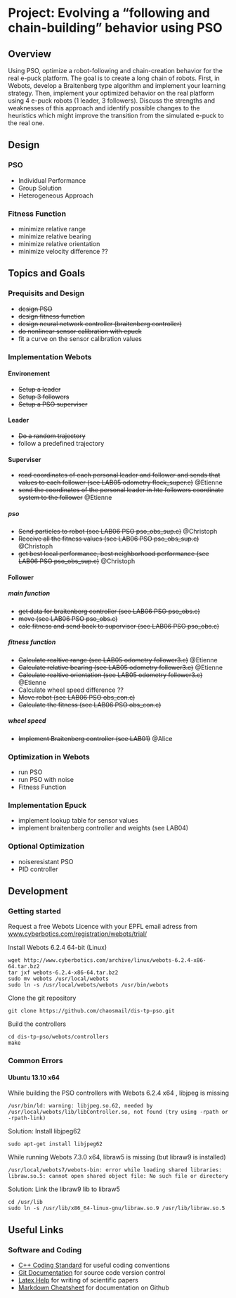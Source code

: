 # Project: Evolving a “following and chain-building” behavior using PSO

## Overview

Using PSO, optimize a robot-following and chain-creation behavior for the real e-puck
platform. The goal is to create a long chain of robots. First, in Webots, develop a
Braitenberg type algorithm and implement your learning strategy. Then, implement
your optimized behavior on the real platform using 4 e-puck robots (1 leader, 3
followers). Discuss the strengths and weaknesses of this approach and identify possible
changes to the heuristics which might improve the transition from the simulated e-puck
to the real one.

## Design

### PSO

* Individual Performance
* Group Solution
* Heterogeneous Approach

### Fitness Function

* minimize relative range
* minimize relative bearing
* minimize relative orientation
* minimize velocity difference ??

## Topics and Goals

### Prequisits and Design

* ~~design PSO~~
* ~~design fitness function~~
* ~~design neural network controller (braitenberg controller)~~
* ~~do nonlinear sensor calibration with epuck~~
* fit a curve on the sensor calibration values

### Implementation Webots

#### Environement

* ~~Setup a leader~~
* ~~Setup 3 followers~~
* ~~Setup a PSO superviser~~

#### Leader

* ~~Do a random trajectory~~
* follow a predefined trajectory

#### Superviser

* ~~read coordinates of each personal leader and follower and sends that values to each follower (see LAB05 odometry flock_super.c)~~ @Etienne
* ~~send the coordinates of the personal leader in hte followers coordinate system to the follower~~ @Etienne

##### pso

* ~~Send particles to robot (see LAB06 PSO pso_obs_sup.c)~~ @Christoph
* ~~Receive all the fitness values (see LAB06 PSO pso_obs_sup.c)~~ @Christoph
* ~~get best local performance, best neighborhood performance (see LAB06 PSO pso_obs_sup.c)~~ @Christoph

#### Follower

##### main function

* ~~get data for braitenberg controller (see LAB06 PSO pso_obs.c)~~
* ~~move (see LAB06 PSO pso_obs.c)~~
* ~~calc fitness and send back to superviser (see LAB06 PSO pso_obs.c)~~

##### fitness function

* ~~Calculate realtive range (see LAB05 odometry follower3.c)~~ @Etienne
* ~~Calculate relative bearing (see LAB05  odometry follower3.c)~~ @Etienne
* ~~Calculate realtive orientation (see LAB05 odometry follower3.c)~~ @Etienne
* Calculate wheel speed difference ??
* ~~Move robot (see LAB06 PSO obs_con.c)~~
* ~~Calculate the fitness (see LAB06 PSO obs_con.c)~~

##### wheel speed 

* ~~Implement Braitenberg controller (see LAB01)~~ @Alice

### Optimization in Webots

* run PSO
* run PSO with noise
* Fitness Function

### Implementation Epuck

* implement lookup table for sensor values
* implement braitenberg controller and weights (see LAB04)

### Optional Optimization

* noiseresistant PSO
* PID controller

## Development

### Getting started

Request a free Webots Licence with your EPFL email adress from www.cyberbotics.com/registration/webots/trial/

Install Webots 6.2.4 64-bit (Linux)
```
wget http://www.cyberbotics.com/archive/linux/webots-6.2.4-x86-64.tar.bz2
tar jxf webots-6.2.4-x86-64.tar.bz2
sudo mv webots /usr/local/webots
sudo ln -s /usr/local/webots/webots /usr/bin/webots
```

Clone the git repository
```
git clone https://github.com/chaosmail/dis-tp-pso.git
```

Build the controllers
```
cd dis-tp-pso/webots/controllers
make
```

### Common Errors 

#### Ubuntu 13.10 x64

While building the PSO controllers with Webots 6.2.4 x64 , libjpeg is missing
```
/usr/bin/ld: warning: libjpeg.so.62, needed by /usr/local/webots/lib/libController.so, not found (try using -rpath or -rpath-link)
```
Solution: Install libjpeg62
```
sudo apt-get install libjpeg62
```

While running Webots 7.3.0 x64, libraw5 is missing (but libraw9 is installed)
```
/usr/local/webots7/webots-bin: error while loading shared libraries: libraw.so.5: cannot open shared object file: No such file or directory
```
Solution: Link the libraw9 lib to libraw5
```
cd /usr/lib
sudo ln -s /usr/lib/x86_64-linux-gnu/libraw.so.9 /usr/lib/libraw.so.5
```

## Useful Links

### Software and Coding

* [C++ Coding Standard](http://google-styleguide.googlecode.com/svn/trunk/cppguide.xml) for useful coding conventions
* [Git Documentation](http://git-scm.com/documentation) for source code version control
* [Latex Help](http://en.wikibooks.org/wiki/LaTeX) for writing of scientific papers
* [Markdown Cheatsheet](https://github.com/adam-p/markdown-here/wiki/Markdown-Cheatsheet) for documentation on Github
